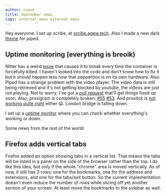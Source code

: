 ```yaml
---
author: nieve
title: September news
tags: internal-news external-news
---
```

Hey everyone. I set up scribe, at [scribe.agew.tech](https://scribe.agew.tech/). Also I made a new dark [theme](https://codeberg.org/nieve/private-frontends-manager/src/branch/main/theme-1-piped.css) for piped.

## Uptime monitoring (everything is breoik)

Nitter has a weird [issue](https://github.com/sekai-soft/guide-nitter-self-hosting/issues/13) that causes it to break every time the container is forcefully killed. I haven't looked into the code and don't know how to fix it but it should happen less now that pepperbox is on its own hardware. Also Piped has a strange problem with the video player. The video data is still being retrieved and it's not getting blocked by youtube, the videos are just not playing. Not to worry, I've got a [pull request](https://github.com/TeamPiped/Piped/issues/3715) that'll get things fixed up soon. Also, proxigram is completely broken: [#55](https://codeberg.org/proxigram/proxigram/issues/55) [#53](https://codeberg.org/proxigram/proxigram/issues/53). And proxitok is [not working quite right](https://github.com/pablouser1/ProxiTok/issues/213) either 😦. London bridge is falling down.

I set up a [uptime monitor](https://status.agew.tech/status/status) where you can check whether everything's working or down.

Some news from the rest of the world:

## Firefox adds vertical tabs

Firefox added an option showing tabs in a vertical list. That means the tabs will be listed in a panel on the side of the browser rather than the top. I do like this idea, but only if the whole "chrome" area is moved vertically. As of now, it still has 3 rows: one for the bookmarks, one for the address and extensions, and one for the tabs/exit button. So the current implementation doesn't even reduce the number of rows while slicing off yet another section of your screen. At least move the bookmarks to the sidebar as well.

